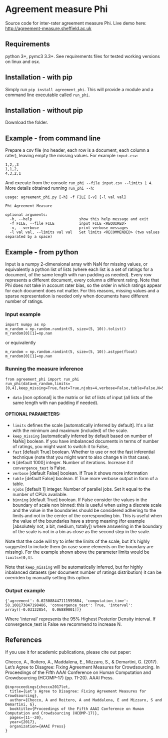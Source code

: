# Agreement measure Phi
Source code for inter-rater agreement measure Phi. Live demo here: http://agreement-measure.sheffield.ac.uk

## Requirements
python 3+, pymc3 3.3+. See requirements files for tested working versions on linux and osx.

## Installation - with pip
Simply run ``pip install agreement_phi``.
This will provide a module and a command line executable called ``run_phi``.

## Installation - without pip
Download the folder.

## Example - from command line
Prepare a csv file (no header, each row is a document, each column a rater), leaving empty the missing values. For example ``input.csv``:
```
1,2,,3
1,1,2,
4,3,2,1
``` 
And execute from the console ``run_phi --file input.csv --limits 1 4``.
More details obtained running ``run_phi --h``:
```
usage: agreement_phi.py [-h] -f FILE [-v] [-l val val]

Phi Agreement Measure

optional arguments:
  -h, --help                     show this help message and exit
  -f FILE, --file FILE           input FILE <REQUIRED>
  -v, --verbose                  print verbose messages
  -l val val, --limits val val   Set limits <RECOMMENDED> (two values separated by a space)
```

## Example - from python
Input is a numpy 2-dimensional array with NaN for missing values, or equivalently a python list of lists (where each list is a set of ratings for a document, of the same length with nan padding as needed). Every row represents a different document, every column a different rating. Note that Phi does not take in account rater bias, so the order in which ratings appear for each document does not matter. For this reasons, missing values and a sparse representation is needed only when documents have different number of ratings.

### Input example 
```
import numpy as np
m_random = np.random.randint(5, size=(5, 10)).tolist()
m_random[0][1]=np.nan
```
or equivalently
```
m_random = np.random.randint(5, size=(5, 10)).astype(float)
m_random[0][1]=np.nan
```

### Running the measure inference
```
from agreement_phi import run_phi
run_phi(data=m_random,limits=[0,4],keep_missing=True,fast=True,njobs=4,verbose=False,table=False,N=500)
```

- ``data`` [non optional] is the matrix or list of lists of input (all lists of the same length with nan padding if needed).

#### OPTIONAL PARAMETERS:

- ``limits`` defines the scale [automatically inferred by default]. It's a list with the minimum and maximum (included) of the scale.
- ``keep_missing`` [automatically inferred by default based on number of NaNs] boolean. If you have imbalanced documents in terms of number of ratings, you might want to switch it to False,
- ``fast`` [default True] boolean. Whether to use or not the fast inferential technique (note that you might want to also change ``N`` in that case).
- ``N`` [default 1000] integer. Number of iterations. Increase it if ``convergence_test`` is False.
- ``verbose`` [default False] boolean. If True it shows more information
- ``table`` [default False] boolean. If True more verbose output in form of a table.
- ``njobs`` [default 1] integer. Number of parallel jobs. Set it equal to the number of CPUs available.
- ``binning`` [default True] boolean. If False consider the values in the boundary of scale non binned: this is useful when using a discrete scale and the value in the boundaries should be considered adhering to the limits and not in the center of the corresponding bin. This is useful when the value of the boundaries have a strong meaning (for example [absolutely not, a bit, medium, totally]) where answering in the boundary of the scale is not in a bin as close as the second step in the scale.

Note that the code will try to infer the limits of the scale, but it's highly suggested to include them (in case some elements on the boundary are missing). For the example shown above the parameter limits would be ``limits=[0,4]``.

Note that ``keep_missing`` will be automatically inferred, but for highly inbalanced datasets (per document number of ratings distribution) it can be overriden by manually setting this option.

### Output example
```
{'agreement': 0.023088447111559884, 'computation_time': 58.108173847198486, 'convergence_test': True, 'interval': array([-0.03132854,  0.06889001])}
```

Where 'interval' represents the 95% Highest Posterior Density interval.
If  convergence_test is False we recommend to increase N.

## References
If you use it for academic publications, please cite out paper:

Checco, A., Roitero, A., Maddalena, E., Mizzaro, S., & Demartini, G. (2017). Let’s Agree to Disagree: Fixing Agreement Measures for Crowdsourcing. In Proceedings of the Fifth AAAI Conference on Human Computation and Crowdsourcing (HCOMP-17) (pp. 11-20). AAAI Press.
```
@inproceedings{checco2017let,
  title={Let’s Agree to Disagree: Fixing Agreement Measures for Crowdsourcing},
  author={Checco, A and Roitero, A and Maddalena, E and Mizzaro, S and Demartini, G},
  booktitle={Proceedings of the Fifth AAAI Conference on Human Computation and Crowdsourcing (HCOMP-17)},
  pages={11--20},
  year={2017},
  organization={AAAI Press}
}
```
